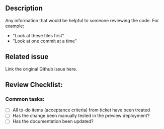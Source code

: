 ## Description

Any information that would be helpful to someone reviewing the code. For example:

- "Look at these files first"
- "Look at one commit at a time"

## Related issue

Link the original Github issue here.

## Review Checklist:

### Common tasks:

- [ ] All to-do items (acceptance criteria) from ticket have been treated
- [ ] Has the change been manually tested in the preview deployment?
- [ ] Has the documentation been updated?
